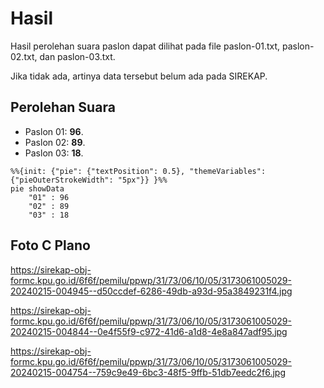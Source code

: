 # Hasil

Hasil perolehan suara paslon dapat dilihat pada file paslon-01.txt, paslon-02.txt, dan paslon-03.txt.

Jika tidak ada, artinya data tersebut belum ada pada SIREKAP.

## Perolehan Suara

 * Paslon 01: **96**.
 * Paslon 02: **89**.
 * Paslon 03: **18**.

```mermaid
%%{init: {"pie": {"textPosition": 0.5}, "themeVariables": {"pieOuterStrokeWidth": "5px"}} }%%
pie showData
    "01" : 96
    "02" : 89
    "03" : 18
```
## Foto C Plano

https://sirekap-obj-formc.kpu.go.id/6f6f/pemilu/ppwp/31/73/06/10/05/3173061005029-20240215-004945--d50ccdef-6286-49db-a93d-95a3849231f4.jpg

https://sirekap-obj-formc.kpu.go.id/6f6f/pemilu/ppwp/31/73/06/10/05/3173061005029-20240215-004844--0e4f55f9-c972-41d6-a1d8-4e8a847adf95.jpg

https://sirekap-obj-formc.kpu.go.id/6f6f/pemilu/ppwp/31/73/06/10/05/3173061005029-20240215-004754--759c9e49-6bc3-48f5-9ffb-51db7eedc2f6.jpg
